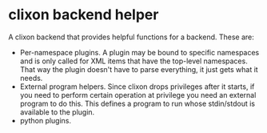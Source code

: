 # clixon backend helper

A clixon backend that provides helpful functions for a backend.  These are:
* Per-namespace plugins.  A plugin may be bound to specific namespaces
  and is only called for XML items that have the top-level namespaces.
  That way the plugin doesn't have to parse everything, it just gets what
  it needs.
* External program helpers.  Since clixon drops privileges after it starts,
  if you need to perform certain operation at privilege you need an external
  program to do this.  This defines a program to run whose stdin/stdout
  is available to the plugin.
* python plugins.